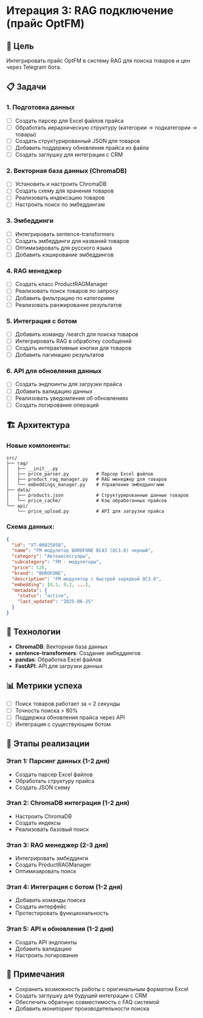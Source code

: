 # Итерация 3: RAG подключение (прайс OptFM)

## 🎯 Цель
Интегрировать прайс OptFM в систему RAG для поиска товаров и цен через Telegram бота.

## 📋 Задачи

### 1. Подготовка данных
- [ ] Создать парсер для Excel файлов прайса
- [ ] Обработать иерархическую структуру (категории → подкатегории → товары)
- [ ] Создать структурированный JSON для товаров
- [ ] Добавить поддержку обновления прайса из файла
- [ ] Создать заглушку для интеграции с CRM

### 2. Векторная база данных (ChromaDB)
- [ ] Установить и настроить ChromaDB
- [ ] Создать схему для хранения товаров
- [ ] Реализовать индексацию товаров
- [ ] Настроить поиск по эмбеддингам

### 3. Эмбеддинги
- [ ] Интегрировать sentence-transformers
- [ ] Создать эмбеддинги для названий товаров
- [ ] Оптимизировать для русского языка
- [ ] Добавить кэширование эмбеддингов

### 4. RAG менеджер
- [ ] Создать класс ProductRAGManager
- [ ] Реализовать поиск товаров по запросу
- [ ] Добавить фильтрацию по категориям
- [ ] Реализовать ранжирование результатов

### 5. Интеграция с ботом
- [ ] Добавить команду /search для поиска товаров
- [ ] Интегрировать RAG в обработку сообщений
- [ ] Создать интерактивные кнопки для товаров
- [ ] Добавить пагинацию результатов

### 6. API для обновления данных
- [ ] Создать эндпоинты для загрузки прайса
- [ ] Добавить валидацию данных
- [ ] Реализовать уведомления об обновлениях
- [ ] Создать логирование операций

## 🏗️ Архитектура

### Новые компоненты:
```
src/
├── rag/
│   ├── __init__.py
│   ├── price_parser.py          # Парсер Excel файлов
│   ├── product_rag_manager.py   # RAG менеджер для товаров
│   └── embeddings_manager.py    # Управление эмбеддингами
├── data/
│   ├── products.json            # Структурированные данные товаров
│   └── price_cache/             # Кэш обработанных прайсов
└── api/
    └── price_upload.py          # API для загрузки прайса
```

### Схема данных:
```json
{
  "id": "УТ-00025058",
  "name": "FM модулятор BOROFONE BC43 (QC3.0) черный",
  "category": "Автоаксессуары",
  "subcategory": "FM - модуляторы",
  "price": 526,
  "brand": "BOROFONE",
  "description": "FM модулятор с быстрой зарядкой QC3.0",
  "embedding": [0.1, 0.2, ...],
  "metadata": {
    "status": "active",
    "last_updated": "2025-06-25"
  }
}
```

## 🔧 Технологии

- **ChromaDB**: Векторная база данных
- **sentence-transformers**: Создание эмбеддингов
- **pandas**: Обработка Excel файлов
- **FastAPI**: API для загрузки данных

## 📊 Метрики успеха

- [ ] Поиск товаров работает за < 2 секунды
- [ ] Точность поиска > 80%
- [ ] Поддержка обновления прайса через API
- [ ] Интеграция с существующим ботом

## 🚀 Этапы реализации

### Этап 1: Парсинг данных (1-2 дня)
- Создать парсер Excel файлов
- Обработать структуру прайса
- Создать JSON схему

### Этап 2: ChromaDB интеграция (1-2 дня)
- Настроить ChromaDB
- Создать индексы
- Реализовать базовый поиск

### Этап 3: RAG менеджер (2-3 дня)
- Интегрировать эмбеддинги
- Создать ProductRAGManager
- Оптимизировать поиск

### Этап 4: Интеграция с ботом (1-2 дня)
- Добавить команды поиска
- Создать интерфейс
- Протестировать функциональность

### Этап 5: API и обновления (1-2 дня)
- Создать API эндпоинты
- Добавить валидацию
- Настроить логирование

## 📝 Примечания

- Сохранить возможность работы с оригинальным форматом Excel
- Создать заглушку для будущей интеграции с CRM
- Обеспечить обратную совместимость с FAQ системой
- Добавить мониторинг производительности поиска
